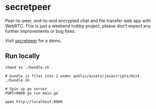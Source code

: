 # secretpeer

Peer-to-peer, end-to-end encrypted chat and file transfer web app with WebRTC.
This is just a weekend hobby project, please don't expect any further improvements or bug fixes.

Visit [secretpeer](https://secretpeer.com/) for a demo.

## Run locally

```
chmod +x ./bundle.sh

# bundle js files into 1 under public/assets/javascripts/dist
./bundle.sh

# Spin up go server
PORT=8080 go run main.go

open http://localhost:8080
```
